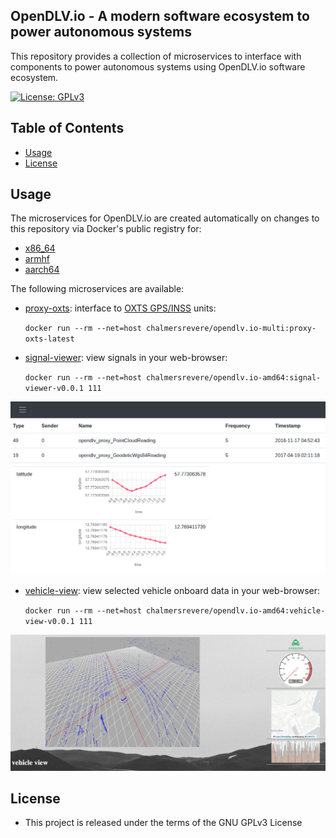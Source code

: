 ## OpenDLV.io - A modern software ecosystem to power autonomous systems

This repository provides a collection of microservices to interface with components
to power autonomous systems using OpenDLV.io software ecosystem.

[![License: GPLv3](https://img.shields.io/badge/license-GPL--3-blue.svg
)](https://www.gnu.org/licenses/gpl-3.0.txt)

## Table of Contents
* [Usage](#usage)
* [License](#license)


## Usage
The microservices for OpenDLV.io are created automatically on changes to this
repository via Docker's public registry for:
* [x86_64](https://hub.docker.com/r/chalmersrevere/opendlv.io-amd64/tags/)
* [armhf](https://hub.docker.com/r/chalmersrevere/opendlv.io-armhf/tags/)
* [aarch64](https://hub.docker.com/r/chalmersrevere/opendlv.io-aarch64/tags/)

The following microservices are available:

* [proxy-oxts](https://github.com/chalmers-revere/opendlv.io/tree/master/proxy-oxts): interface to [OXTS GPS/INSS](https://www.oxts.com) units:

    `docker run --rm --net=host chalmersrevere/opendlv.io-multi:proxy-oxts-latest`

* [signal-viewer](https://github.com/chalmers-revere/opendlv.io/tree/master/signal-viewer): view signals in your web-browser:

    `docker run --rm --net=host chalmersrevere/opendlv.io-amd64:signal-viewer-v0.0.1 111`

![screenshot from signal viewer](https://github.com/chalmers-revere/opendlv.io/raw/signal-viewer/signal-viewer/signal-viewer.png)

* [vehicle-view](https://github.com/chalmers-revere/opendlv.io/tree/master/vehicle-view): view selected vehicle onboard data in your web-browser:

    `docker run --rm --net=host chalmersrevere/opendlv.io-amd64:vehicle-view-v0.0.1 111`

![screenshot from vehicle view](https://github.com/chalmers-revere/opendlv.io/raw/vehicle-view/vehicle-view/vehicle-view.png)


## License

* This project is released under the terms of the GNU GPLv3 License

